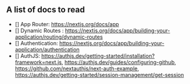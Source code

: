 ## A list of docs to read

- [] App Router: https://nextjs.org/docs/app 
- [] Dynamic Routes : https://nextjs.org/docs/app/building-your-application/routing/dynamic-routes 
- [] Authentication: https://nextjs.org/docs/app/building-your-application/authentication
- [] AuthJS: https://authjs.dev/getting-started/installation?framework=next.js, https://authjs.dev/guides/configuring-github, https://github.com/nextauthjs/next-auth-example, https://authjs.dev/getting-started/session-management/get-session